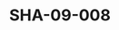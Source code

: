 ---
pid: SHA-09-008
title: SHA-09-008
language: ar
original_label: 
rights: شرحبيل احمد
location_of_original: شرحبيل احمد
photographer_or_studio: 
scanned_from: photograph 7.4 by 10.5
_date: '1964'
location: جنوب السودان
description: فرقة شرحبيل احمد واخرون
additional_notes: 
permission_display: 'yes'
on_server: 'no'
on_website: 'no'
permalink: /photopages/ar/SHA-09-008.html
layout: photo-page
---